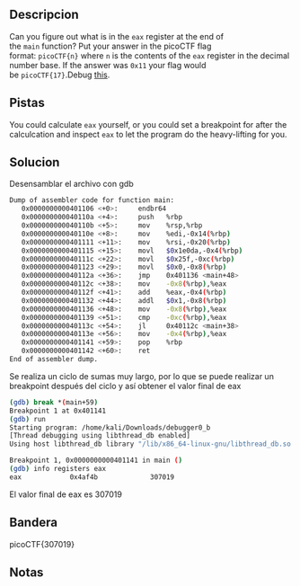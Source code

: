 ## Descripcion
Can you figure out what is in the `eax` register at the end of the `main` function? Put your answer in the picoCTF flag format: `picoCTF{n}` where `n` is the contents of the `eax` register in the decimal number base. If the answer was `0x11` your flag would be `picoCTF{17}`.Debug [this](https://artifacts.picoctf.net/c/520/debugger0_b).

## Pistas
You could calculate `eax` yourself, or you could set a breakpoint for after the calculcation and inspect `eax` to let the program do the heavy-lifting for you.

## Solucion
Desensamblar el archivo con gdb
```bash
Dump of assembler code for function main:
   0x0000000000401106 <+0>:     endbr64
   0x000000000040110a <+4>:     push   %rbp
   0x000000000040110b <+5>:     mov    %rsp,%rbp
   0x000000000040110e <+8>:     mov    %edi,-0x14(%rbp)
   0x0000000000401111 <+11>:    mov    %rsi,-0x20(%rbp)
   0x0000000000401115 <+15>:    movl   $0x1e0da,-0x4(%rbp)
   0x000000000040111c <+22>:    movl   $0x25f,-0xc(%rbp)
   0x0000000000401123 <+29>:    movl   $0x0,-0x8(%rbp)
   0x000000000040112a <+36>:    jmp    0x401136 <main+48>
   0x000000000040112c <+38>:    mov    -0x8(%rbp),%eax
   0x000000000040112f <+41>:    add    %eax,-0x4(%rbp)
   0x0000000000401132 <+44>:    addl   $0x1,-0x8(%rbp)
   0x0000000000401136 <+48>:    mov    -0x8(%rbp),%eax
   0x0000000000401139 <+51>:    cmp    -0xc(%rbp),%eax
   0x000000000040113c <+54>:    jl     0x40112c <main+38>
   0x000000000040113e <+56>:    mov    -0x4(%rbp),%eax
   0x0000000000401141 <+59>:    pop    %rbp
   0x0000000000401142 <+60>:    ret
End of assembler dump.
```

Se realiza un ciclo de sumas muy largo, por lo que se puede realizar un breakpoint después del ciclo y así obtener el valor final de eax 
```bash
(gdb) break *(main+59)
Breakpoint 1 at 0x401141
(gdb) run
Starting program: /home/kali/Downloads/debugger0_b 
[Thread debugging using libthread_db enabled]
Using host libthread_db library "/lib/x86_64-linux-gnu/libthread_db.so.1".

Breakpoint 1, 0x0000000000401141 in main ()
(gdb) info registers eax
eax            0x4af4b             307019
```
El valor final de eax es 307019

## Bandera
picoCTF{307019}

## Notas




